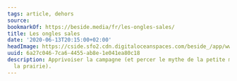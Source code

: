 ```yaml
---
tags: article, dehors
source:
bookmarkOf: https://beside.media/fr/les-ongles-sales/
title: Les ongles sales
date: '2020-06-13T20:15:00+02:00'
headImage: https://cside.sfo2.cdn.digitaloceanspaces.com/beside_/app/www/2020/05/JULIETTE-6.jpg
uuid: 6a27c046-7ca6-4455-ab8e-1e041ea80c18
description: Apprivoiser la campagne (et percer le mythe de la petite maison dans
  la prairie).
---
```

